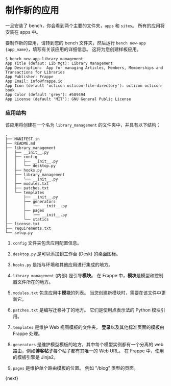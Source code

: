 <!-- add-breadcrumbs -->
# 制作新的应用

一旦安装了 bench，你会看到两个主要的文件夹，`apps` 和 `sites`。 所有的应用将安装在 apps 中。

要制作新的应用，请转到您的 bench 文件夹，然后运行 `bench new-app {app_name}`，填写有关该应用的详细信息。 这将为您创建样板应用。

	$ bench new-app library_management
	App Title (defaut: Lib Mgt): Library Management
	App Description:  App for managing Articles, Members, Memberships and Transactions for Libraries
	App Publisher: Frappe
	App Email: info@frappe.io
	App Icon (default 'octicon octicon-file-directory'): octicon octicon-book
	App Color (default 'grey'): #589494
	App License (default 'MIT'): GNU General Public License

### 应用结构

该应用将创建在一个名为 `library_management` 的文件夹中，并具有以下结构：

	.
	├── MANIFEST.in
	├── README.md
	├── library_management
	│   ├── __init__.py
	│   ├── config
	│   │   ├── __init__.py
	│   │   └── desktop.py
	│   ├── hooks.py
	│   ├── library_management
	│   │   └── __init__.py
	│   ├── modules.txt
	│   ├── patches.txt
	│   └── templates
	│       ├── __init__.py
	│       ├── generators
	│       │   └── __init__.py
	│       ├── pages
	│       │   └── __init__.py
	│       └── statics
	├── license.txt
	├── requirements.txt
	└── setup.py

1. `config` 文件夹包含应用配置信息。
1. `desktop.py` 是可以添加到工作台 (Desk) 的桌面图标。
1. `hooks.py` 是指与环境和其他应用进行集成的地方。

1. `library_management` (内部) 是引导**模块**。 在 Frappe 中，**模块**是模型和控制器文件所在的地方。
1. `modules.txt` 包含应用中**模块**的列表。 当您创建新模块时，需要在该文件中更新它。
1. `patches.txt` 是编写迁移补丁的地方。 它们是使用点表示法的 Python 模块引用。
1. `templates` 是维护 Web 视图模板的文件夹。 **登录**以及其他标准页面的模板由 Frappe 处理。
1. `generators` 是维护模型模板的地方，其中每个模型实例都有一个分离的 web 路由，例如**博客帖子**每个帖子都有其唯一的 Web URL。 在 Frappe 中，使用的模板引擎是 Jinja2。
1. `pages` 是维护单个路由模板的位置。 例如 "/blog" 类型的页面。

{next}
